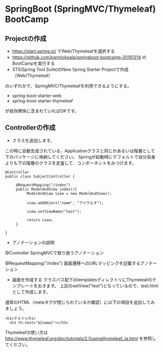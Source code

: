 # SpringBoot (SpringMVC/Thymeleaf) BootCamp

## Projectの作成

+ https://start.spring.io/
でWeb/Thymeleafを選択する
+ https://github.com/karmickoala/springboot-bootcamp-20161214
のBootCampを実行する
+ STS(Spring Tool Suite)のNew Spring Starter Projectで作成（Web/Thymeleaf）

のいずれかで、SpringMVC/Thymeleafを利用できるようにする。

+ spring-boot-starter-web
+ spring-boot-starter-thymeleaf

が依存関係に含まれていればOKです。

## Controllerの作成

+ クラスを追加します。

この時に自動生成されている、Applicationクラスと同じかあるいは階層として下のパッケージに格納してください。
Springが起動時にデフォルトで自分自身よりも下の階層のクラスを走査して、コンポーネントをみつけます。

```
@Controller
public class SubjectController {

     @RequestMapping("/index")
     public ModelAndView index(){
          ModelAndView view = new ModelAndView();

          view.addObject("name", "アイウエオ");

          view.setViewName("test");

          return view;
     }

}
```

+ アノテーションの説明

@Controller
SpringMVCで取り扱うアノテーション

@RequestMapping("/index")
画面遷移へのURLマッピングを記載するアノテーション

+ 画面を作成する
クラスパス配下のtemplatesディレクトリにThymeleafのテンプレートをおきます。
上記のsetView("test")となっているので、test.htmlとして作成します。

通常のHTML（metaタグが閉じられているか確認）に以下の項目を追加してみましょう。

```
<h1>テスト</h1>
  <h3 th:text="${name}"></h3>
```

Thymeleafの使い方は
http://www.thymeleaf.org/doc/tutorials/2.1/usingthymeleaf_ja.html
を参照してください。

